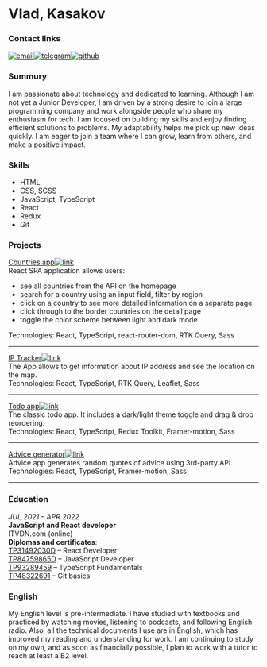 # Vlad, Kasakov

### Contact links
[![email](https://img.icons8.com/?size=50&id=85467&format=png&color=000000)](mailto:wladyslaw.kasakow@gmail.com)[![telegram](https://img.icons8.com/?size=50&id=63306&format=png&color=000000)](https://t.me/vlad575902)[![github](https://img.icons8.com/?size=50&id=12599&format=png&color=000000)](https://github.com/vladKasakov)

### Summury 
I am passionate about technology and dedicated to learning. Although I am not yet a Junior Developer, I am driven by a strong desire to join a large programming company and work alongside people who share my enthusiasm for tech. I am focused on building my skills and enjoy finding efficient solutions to problems. My adaptability helps me pick up new ideas quickly. I am eager to join a team where I can grow, learn from others, and make a positive impact.

### Skills
* HTML
* CSS, SCSS
* JavaScript, TypeScript
* React
* Redux
* Git
  
### Projects  
[<ins>Countries app</ins>![link](https://img.icons8.com/?size=20&id=45093&format=png&color=000000)](https://vladkasakov.github.io/countries-app/)<br>
React SPA application allows users:
* see all countries from the API on the homepage
* search for a country using an input field, filter by region
* click on a country to see more detailed information on a separate page
* click through to the border countries on the detail page
* toggle the color scheme between light and dark mode

Technologies: React, TypeScript, react-router-dom, RTK Query, Sass

--- 
[<ins>IP Tracker</ins>![link](https://img.icons8.com/?size=20&id=45093&format=png&color=000000)](https://vladkasakov.github.io/ip-tracker/)<br>
The App allows to get information about IP address and see the location
on the map.<br>
Technologies: React, TypeScript, RTK Query, Leaflet, Sass  

--- 
[<ins>Todo app</ins>![link](https://img.icons8.com/?size=20&id=45093&format=png&color=000000)](https://todo-app-mauve-six.vercel.app/)<br>
The classic todo app. It includes a dark/light theme toggle and drag &
drop reordering.<br>
Technologies: React, TypeScript, Redux Toolkit, Framer-motion, Sass

--- 
[<ins>Advice generator</ins>![link](https://img.icons8.com/?size=20&id=45093&format=png&color=000000)](https://vladkasakov.github.io/advice-generator/)<br> 
Advice app generates random quotes of advice using 3rd-party API.<br>
Technologies: React, TypeScript, Framer-motion, Sass

---
### Education 
_JUL.2021 – APR.2022_<br>
**JavaScript and React developer**<br>
ITVDN.com (online)<br>
**Diplomas and certificates**:<br>
[TP31492030D](https://testprovider.com/ru/search-certificate/tp31492030d) – React Developer<br>
[TP84759865D](https://testprovider.com/ru/search-certificate/tp84759865d) – JavaScript Developer<br>
[TP93289459](https://testprovider.com/ru/search-certificate/tp93289459) – TypeScript Fundamentals<br>
[TP48322691](https://testprovider.com/ru/search-certificate/tp48322691) – Git basics
### English 
My English level is pre-intermediate. I have studied with textbooks and practiced by watching movies, listening to podcasts, and following English radio. Also, all the technical documents I use are in English, which has improved my reading and understanding for work. I am continuing to study on my own, and as soon as financially possible, I plan to work with a tutor to reach at least a B2 level. 